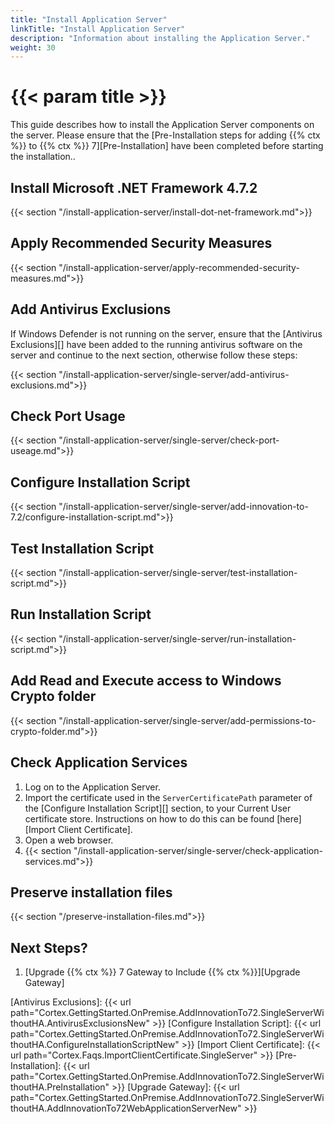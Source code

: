 ```yaml
---
title: "Install Application Server"
linkTitle: "Install Application Server"
description: "Information about installing the Application Server."
weight: 30
---
```


# {{< param title >}}

This guide describes how to install the Application Server components on the server. Please ensure that the [Pre-Installation steps for adding {{% ctx %}} to {{% ctx %}} 7][Pre-Installation] have been completed before starting the installation..

## Install Microsoft .NET Framework 4.7.2

{{< section "/install-application-server/install-dot-net-framework.md">}}

## Apply Recommended Security Measures

{{< section "/install-application-server/apply-recommended-security-measures.md">}}

## Add Antivirus Exclusions

If Windows Defender is not running on the server, ensure that the [Antivirus Exclusions][] have been added to the running antivirus software on the server and continue to the next section, otherwise follow these steps:

{{< section "/install-application-server/single-server/add-antivirus-exclusions.md">}}

## Check Port Usage

{{< section "/install-application-server/single-server/check-port-useage.md">}}

## Configure Installation Script

{{< section "/install-application-server/single-server/add-innovation-to-7.2/configure-installation-script.md">}}

## Test Installation Script

{{< section "/install-application-server/single-server/test-installation-script.md">}}

## Run Installation Script

{{< section "/install-application-server/single-server/run-installation-script.md">}}

## Add Read and Execute access to Windows Crypto folder  

{{< section "/install-application-server/single-server/add-permissions-to-crypto-folder.md">}}

## Check Application Services

1. Log on to the Application Server.
1. Import the certificate used in the `ServerCertificatePath` parameter of the [Configure Installation Script][] section, to your Current User certificate store. Instructions on how to do this can be found [here][Import Client Certificate].
1. Open a web browser.
1. {{< section "/install-application-server/single-server/check-application-services.md">}}

## Preserve installation files

{{< section "/preserve-installation-files.md">}}

## Next Steps?

1. [Upgrade {{% ctx %}} 7 Gateway to Include {{% ctx %}}][Upgrade Gateway]

[Antivirus Exclusions]: {{< url path="Cortex.GettingStarted.OnPremise.AddInnovationTo72.SingleServerWithoutHA.AntivirusExclusionsNew" >}}
[Configure Installation Script]:  {{< url path="Cortex.GettingStarted.OnPremise.AddInnovationTo72.SingleServerWithoutHA.ConfigureInstallationScriptNew" >}}
[Import Client Certificate]: {{< url path="Cortex.Faqs.ImportClientCertificate.SingleServer" >}}
[Pre-Installation]: {{< url path="Cortex.GettingStarted.OnPremise.AddInnovationTo72.SingleServerWithoutHA.PreInstallation" >}}
[Upgrade Gateway]: {{< url path="Cortex.GettingStarted.OnPremise.AddInnovationTo72.SingleServerWithoutHA.AddInnovationTo72WebApplicationServerNew" >}}
